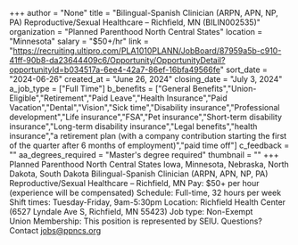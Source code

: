 +++
author = "None"
title = "Bilingual-Spanish Clinician (ARPN, APN, NP, PA) Reproductive/Sexual Healthcare – Richfield, MN (BILIN002535)"
organization = "Planned Parenthood North Central States"
location = "Minnesota"
salary = "$50+/hr"
link = "https://recruiting.ultipro.com/PLA1010PLANN/JobBoard/87959a5b-c910-41ff-90b8-da23644409c6/Opportunity/OpportunityDetail?opportunityId=b034517a-6ee4-42a7-86ef-16bfa49566fe"
sort_date = "2024-06-26"
created_at = "June 26, 2024"
closing_date = "July 3, 2024"
a_job_type = ["Full Time"]
b_benefits = ["General Benefits","Union-Eligible","Retirement","Paid Leave","Health Insurance","Paid Vacation","Dental","Vision","Sick time","Disability insurance","Professional development","Life insurance","FSA","Pet insurance","Short-term disability insurance","Long-term disability insurance","Legal benefits","health insurance","a retirement plan (with a company contribution starting the first of the quarter after 6 months of employment)","paid time off"]
c_feedback = ""
aa_degrees_required = "Master's degree required"
thumbnail = ""
+++
Planned Parenthood North Central States
Iowa, Minnesota, Nebraska, North Dakota, South Dakota
Bilingual-Spanish Clinician (ARPN, APN, NP, PA) Reproductive/Sexual Healthcare – Richfield, MN
Pay: $50+ per hour (experience will be compensated) 
Schedule: Full-time, 32 hours per week
Shift times: Tuesday-Friday, 9am-5:30pm 
Location: Richfield Health Center (6527 Lyndale Ave S, Richfield, MN 55423)
Job type: Non-Exempt  
Union Membership: This position is represented by SEIU. 
Questions? Contact jobs@ppncs.org